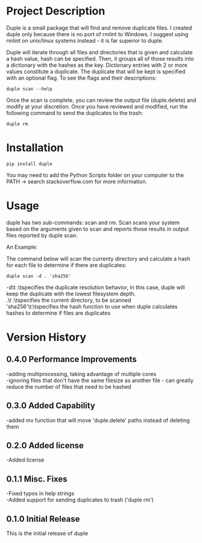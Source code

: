 # Project Description

Duple is a small package that will find and remove duplicate files.  I created duple only because there is no port of rmlint to Windows.  I suggest using rmlint on unix/linux systems instead - it is far superior to duple.

Duple will iterate through all files and directories that is given and calculate a hash value, hash can be specified.  Then, it groups all of those results into a dictionary with the hashes as the key.  Dictionary entries with 2 or more values constitute a duplicate.  The duplicate that will be kept is specified with an optional flag.  To see the flags and their descriptions:

    duple scan --help

Once the scan is complete, you can review the output file (duple.delete) and modify at your discretion.  Once you have reviewed and modified, run the following command to send the duplicates to the trash:

    duple rm

# Installation

    pip install duple

You may need to add the Python Scripts folder on your computer to the PATH -> search stackoverflow.com for more information.

# Usage

duple has two sub-commands: scan and rm.  Scan scans your system based on the arguments given to scan and reports those results in output files reported by duple scan.

An Example:<br>

The command below will scan the currenty directory and calculate a hash for each file to determine if there are duplicates:

    duple scan -d . 'sha256'

-d\t      :\tspecifies the duplicate resolution behavior, in this case, duple will keep the duplicate with the lowest filesystem depth.<br>
.\t       :\tspecifies the current directory, to be scanned<br>
'sha256'\t:\tspecifies the hash function to use when duple calculates hashes to determine if files are duplicates

# Version History

## 0.4.0 Performance Improvements
-adding multiprocessing, taking advantage of multiple cores<br>
-ignoring files that don't have the same filesize as another file - can greatly reduce the number of files that need to be hashed

## 0.3.0 Added Capability
-added mv function that will move 'duple.delete' paths instead of deleting them

## 0.2.0 Added license
-Added license

## 0.1.1 Misc. Fixes
-Fixed typos in help strings<br>
-Added support for sending duplicates to trash ('duple rm')

## 0.1.0 Initial Release
This is the initial release of duple